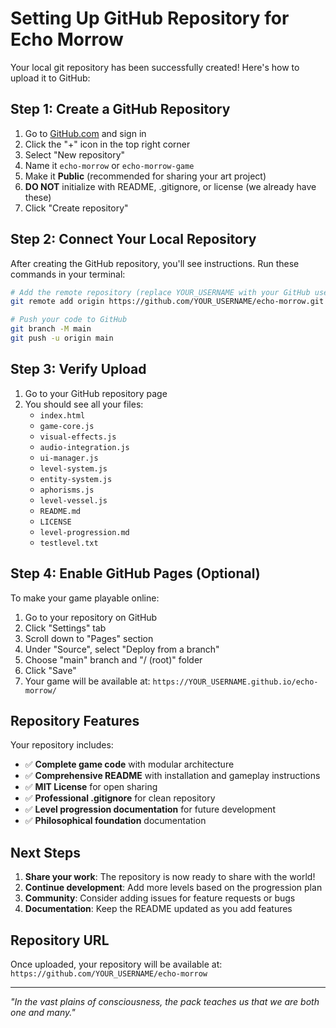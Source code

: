 # Setting Up GitHub Repository for Echo Morrow

Your local git repository has been successfully created! Here's how to upload it to GitHub:

## Step 1: Create a GitHub Repository

1. Go to [GitHub.com](https://github.com) and sign in
2. Click the "+" icon in the top right corner
3. Select "New repository"
4. Name it `echo-morrow` or `echo-morrow-game`
5. Make it **Public** (recommended for sharing your art project)
6. **DO NOT** initialize with README, .gitignore, or license (we already have these)
7. Click "Create repository"

## Step 2: Connect Your Local Repository

After creating the GitHub repository, you'll see instructions. Run these commands in your terminal:

```bash
# Add the remote repository (replace YOUR_USERNAME with your GitHub username)
git remote add origin https://github.com/YOUR_USERNAME/echo-morrow.git

# Push your code to GitHub
git branch -M main
git push -u origin main
```

## Step 3: Verify Upload

1. Go to your GitHub repository page
2. You should see all your files:
   - `index.html`
   - `game-core.js`
   - `visual-effects.js`
   - `audio-integration.js`
   - `ui-manager.js`
   - `level-system.js`
   - `entity-system.js`
   - `aphorisms.js`
   - `level-vessel.js`
   - `README.md`
   - `LICENSE`
   - `level-progression.md`
   - `testlevel.txt`

## Step 4: Enable GitHub Pages (Optional)

To make your game playable online:

1. Go to your repository on GitHub
2. Click "Settings" tab
3. Scroll down to "Pages" section
4. Under "Source", select "Deploy from a branch"
5. Choose "main" branch and "/ (root)" folder
6. Click "Save"
7. Your game will be available at: `https://YOUR_USERNAME.github.io/echo-morrow/`

## Repository Features

Your repository includes:

- ✅ **Complete game code** with modular architecture
- ✅ **Comprehensive README** with installation and gameplay instructions
- ✅ **MIT License** for open sharing
- ✅ **Professional .gitignore** for clean repository
- ✅ **Level progression documentation** for future development
- ✅ **Philosophical foundation** documentation

## Next Steps

1. **Share your work**: The repository is now ready to share with the world!
2. **Continue development**: Add more levels based on the progression plan
3. **Community**: Consider adding issues for feature requests or bugs
4. **Documentation**: Keep the README updated as you add features

## Repository URL

Once uploaded, your repository will be available at:
`https://github.com/YOUR_USERNAME/echo-morrow`

---

*"In the vast plains of consciousness, the pack teaches us that we are both one and many."* 